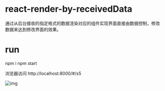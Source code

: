 # react-render-by-receivedData
通过从后台接收的指定格式的数据渲染对应的组件实现界面直接由数据控制，修改数据来达到修改界面的效果。


# run

npm i
npm start

浏览器访问 http://localhost:8000/#/s5

![img](https://github.com/ribuluo000/react-render-by-receivedData/blob/master/main.png)
